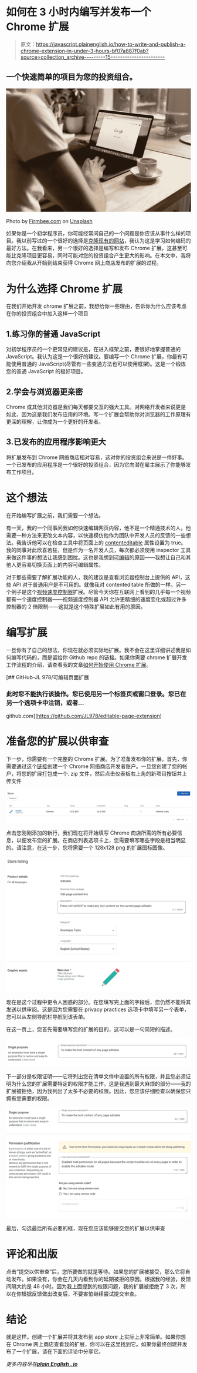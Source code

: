# 如何在 3 小时内编写并发布一个 Chrome 扩展

> 原文：<https://javascript.plainenglish.io/how-to-write-and-publish-a-chrome-extension-in-under-3-hours-bf07a887f0ab?source=collection_archive---------15----------------------->

## 一个快速简单的项目为您的投资组合。

![](img/1ac2bcd91af4d56f1f3723c4ada98b31.png)

Photo by [Firmbee.com](https://unsplash.com/@firmbee?utm_source=medium&utm_medium=referral) on [Unsplash](https://unsplash.com?utm_source=medium&utm_medium=referral)

如果你是一个初学程序员，你可能经常问自己的一个问题是你应该从事什么样的项目。我以前写过的一个很好的选择是[克隆现有的网站](/how-to-start-and-finish-a-clone-project-that-gets-you-jobs-fast-b3ac2c462ed6)，我认为这是学习如何编码的最好方法。在我看来，另一个很好的选择是编写和发布 Chrome 扩展，这甚至可能比克隆项目更容易，同时可能对您的投资组合产生更大的影响。在本文中，我将向您介绍我从开始到结束获得 Chrome 网上商店发布的扩展的过程。

# 为什么选择 Chrome 扩展

在我们开始开发 chrome 扩展之前，我想给你一些理由，告诉你为什么应该考虑在你的投资组合中加入这样一个项目

## 1.练习你的普通 JavaScript

对初学程序员的一个更常见的建议是，在进入框架之前，要很好地掌握普通的 JavaScript。我认为这是一个很好的建议。要编写一个 Chrome 扩展，你最有可能使用普通的 JavaScript(尽管有一些变通方法也可以使用框架)。这是一个锻炼您的普通 JavaScript 的极好项目。

## 2.学会与浏览器更亲密

Chrome 或其他浏览器是我们每天都要交互的强大工具。对网络开发者来说更是如此，因为这是我们发布应用的环境。写一个扩展会帮助你对浏览器的工作原理有更深的理解，让你成为一个更好的开发者。

## 3.已发布的应用程序影响更大

将扩展发布到 Chrome 网络商店相对容易，这对你的投资组合来说是一件好事。一个已发布的应用程序是一个很好的投资组合，因为它向潜在雇主展示了你能够发布工作项目。

# 这个想法

在开始编写扩展之前，我们需要一个想法。

有一天，我的一个同事问我如何快速编辑网页内容，他不是一个精通技术的人。他需要一种方法来更改文本内容，以快速模仿他作为团队中开发人员的反馈的一些想法。我告诉他可以在检查工具中将页面上的 [contenteditable](https://developer.mozilla.org/en-US/docs/Web/HTML/Global_attributes/contenteditable) 属性设置为 true。我的同事对此欣喜若狂，但是作为一名开发人员，每次都必须使用 inspector 工具来做这件事的想法让我感到困扰。这也是我想到[可编辑](https://chrome.google.com/webstore/detail/editable/mmekofhljljfembnembkfbbmamnimoph)的原因——我想让自己和其他人更容易切换页面上的内容可编辑属性。

对于那些需要了解扩展功能的人，我的建议是查看浏览器控制台上提供的 API，这些 API 对于普通用户是不可用的。就像我对 contenteditable 所做的一样。另一个例子是这个[视频速度控制器](https://chrome.google.com/webstore/detail/video-speed-controller/nffaoalbilbmmfgbnbgppjihopabppdk)扩展。尽管今天你在互联网上看到的几乎每一个视频都有一个速度控制器——视频速度控制器 API 允许更精细的速度变化或超过许多控制器的 2 倍限制——这就是这个特殊扩展如此有用的原因。

# 编写扩展

一旦你有了自己的想法，你现在就必须实际地扩展。我不会在这里详细讲述我是如何编写代码的，而是留给你 Github repo 的链接。如果你需要 chrome 扩展开发工作流程的介绍，请查看我的文章[如何开始使用 Chrome 扩展](https://jl978.medium.com/chrome-extensions-for-beginners-46019a826cd6)。

[](https://github.com/JL978/editable-page-extension) [## GitHub-JL 978/可编辑页面扩展

### 此时您不能执行该操作。您已使用另一个标签页或窗口登录。您已在另一个选项卡中注销，或者…

github.com](https://github.com/JL978/editable-page-extension) 

# 准备您的扩展以供审查

下一步，你需要有一个完整的 Chrome 扩展。为了准备发布你的扩展，首先，你需要通过这个[链接](https://chrome.google.com/webstore/developer/dashboard)创建一个 Chrome 网络商店开发者账户。一旦您创建了您的帐户，将您的扩展打包成一个. zip 文件，然后点击仪表板右上角的新项目按钮并上传文件

![](img/a9427d454b6220d082ef7d8ebbaf701d.png)

点击您刚刚添加的新行，我们现在将开始填写 Chrome 商店所需的所有必要信息，以便发布您的扩展。在商店列表选项卡上，您需要填写哪些字段是相当明显的。请注意，在这一步，您将需要一个 128x128 png 的扩展图标图像。

![](img/95d66a5080d07eaa0ae3ccb04e269d3f.png)

现在是这个过程中更令人困惑的部分。在您填写完上面的字段后，您仍然不能将其发送以供审阅。这是因为您需要在 privacy practices 选项卡中填写另一个表单，您可以从左侧导航栏导航到该表单。

在这一页上，您首先需要填写您的扩展的目的，这可以是一句简短的描述。

![](img/4686ffb38ea971cc1d9fd82dfbda0469.png)

下一部分是权限证明——它将列出您在清单文件中设置的所有权限，并且您必须证明为什么您的扩展需要特定的权限才能工作。这是我遇到最大麻烦的部分——我的扩展被拒绝，因为我列出了太多不必要的权限。因此，您应该仔细检查以确保您只拥有您需要的权限。

![](img/f417cda6abcd198de10f955a2b72de5c.png)

最后，勾选最后所有必要的框，现在您应该能够提交您的扩展以供审查

# 评论和出版

点击“提交以供审查”后，您所要做的就是等待。如果您的扩展被接受，那么它将自动发布。如果没有，你会在几天内看到你的延期被拒的原因。根据我的经验，反馈间隔大约是 48 小时。因为我上面提到的权限问题，我的扩展被拒绝了 3 次，所以在你根据反馈做出改变后，不要害怕继续尝试提交审查。

# 结论

就是这样。创建一个扩展并将其发布到 app store 上实际上非常简单。如果你想在 Chrome 网上商店查看我的扩展，你可以在这里找到它。如果你最终创建并发布了一个扩展，请在下面的评论中分享它。

*更多内容尽在*[***plain English . io***](http://plainenglish.io/)
